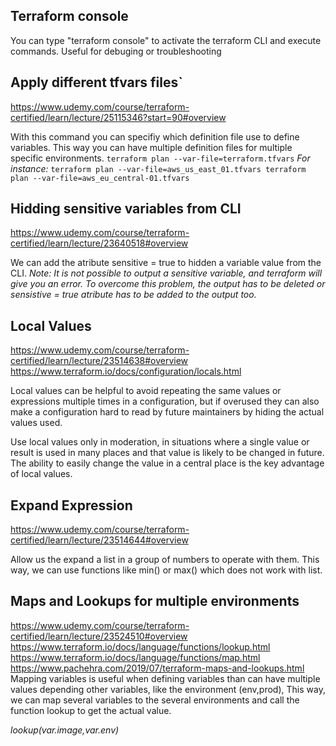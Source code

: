 ## Terraform console
You can type "terraform console" to activate the terraform CLI and execute commands. Useful for debuging or troubleshooting
 
## Apply different tfvars files`
https://www.udemy.com/course/terraform-certified/learn/lecture/25115346?start=90#overview

With this command you can specifiy which definition file use to define variables. This way you can have multiple definition files for multiple specific environments.
``
terraform plan --var-file=terraform.tfvars
``
_For instance:_
``
terraform plan --var-file=aws_us_east_01.tfvars
terraform plan --var-file=aws_eu_central-01.tfvars
``
## Hidding sensitive variables from CLI
https://www.udemy.com/course/terraform-certified/learn/lecture/23640518#overview

We can add the atribute sensitive = true to hidden a variable value from the CLI. 
_Note: It is not possible to output a sensitive variable, and terraform will give you an error. To overcome this problem, the output has to be deleted or sensistive = true atribute has to be added to the output too._

## Local Values
https://www.udemy.com/course/terraform-certified/learn/lecture/23514638#overview
https://www.terraform.io/docs/configuration/locals.html

Local values can be helpful to avoid repeating the same values or expressions multiple times in a configuration, but if overused they can also make a configuration hard to read by future maintainers by hiding the actual values used.

Use local values only in moderation, in situations where a single value or result is used in many places and that value is likely to be changed in future. The ability to easily change the value in a central place is the key advantage of local values.

## Expand Expression
https://www.udemy.com/course/terraform-certified/learn/lecture/23514644#overview

Allow us the expand a list in a group of numbers to operate with them. This way, we can use functions like min() or max() which does not work with list.

## Maps and Lookups for multiple environments
https://www.udemy.com/course/terraform-certified/learn/lecture/23524510#overview
https://www.terraform.io/docs/language/functions/lookup.html
https://www.terraform.io/docs/language/functions/map.html
https://www.pachehra.com/2019/07/terraform-maps-and-lookups.html
Mapping variables is useful when defining variables than can have multiple values depending other variables, like the environment (env,prod), This way, we can map several variables to the several environments and call the function lookup to get the actual value.

_lookup(var.image,var.env)_